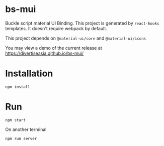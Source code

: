 # bs-mui
Buckle script material UI Binding.
This project is generated by `react-hooks` templates. It doesn't require webpack by default.

This project depends on `@material-ui/core` and `@material-ui/icons`

You may view a demo of the current release at https://divertiseasia.github.io/bs-mui/

# Installation

`npm install`

# Run
```
npm start
```
On another terminal
```
npm run server
```
